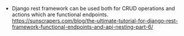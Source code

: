 * Django rest framework can be used both for CRUD operations and actions which are functional endpoints.
https://sunscrapers.com/blog/the-ultimate-tutorial-for-django-rest-framework-functional-endpoints-and-api-nesting-part-6/